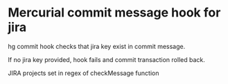 Mercurial commit message hook for jira
==================================

hg commit hook checks that jira key exist in commit message.

If no jira key provided, hook fails and commit transaction rolled back.

JIRA projects set in regex of checkMessage function
